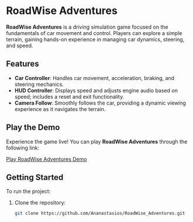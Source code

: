 # RoadWise Adventures

**RoadWise Adventures** is a driving simulation game focused on the fundamentals of car movement and control. Players can explore a simple terrain, gaining hands-on experience in managing car dynamics, steering, and speed.

## Features

- **Car Controller**: Handles car movement, acceleration, braking, and steering mechanics.
- **HUD Controller**: Displays speed and adjusts engine audio based on speed; includes a reset and exit functionality.
- **Camera Follow**: Smoothly follows the car, providing a dynamic viewing experience as it navigates the terrain.

## Play the Demo

Experience the game live! You can play **RoadWise Adventures** through the following link:

[Play RoadWise Adventures Demo](https://play.unity.com/en/games/9ad14b50-d56d-46ae-ae4d-5eea644f2288/roadwise-adventures-demo)

## Getting Started

To run the project:

1. Clone the repository:
   ```bash
   git clone https://github.com/Ananastasios/RoadWise_Adventures.git
